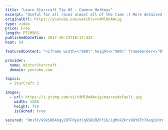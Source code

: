 ```yaml
---
title: "Learn Starcraft Tip #2 - Camera Hotkeys"
excerpt: "Useful for all races almost all of the time :) More detailed guides/tutorials under the learn to play starcraft playlist."
originalUrl: https://youtube.com/watch?v=t4Ml0nAWcig
type: video
price: Free
length: PT1M56S
publishedDateTime: 2017-10-23T18:17:42Z
heat: 54

featuredContent: "<iframe width=\"800\" height=\"500\" frameborder=\"0\" src=\"https://www.youtube.com/embed/t4Ml0nAWcig\" allow=\"accelerometer; autoplay; encrypted-media; gyroscope; picture-in-picture\" allowfullscreen></iframe>"

provider:
  name: WinterStarcraft
  domain: youtube.com

topics:
  - StarCraft 2

images:
  - url: https://i.ytimg.com/vi/t4Ml0nAWcig/maxresdefault.jpg
    width: 1280
    height: 720
    isCached: true

secured: "9m+3Y/G9kSO6Ahqy20TF0yo3lq6SBU9ZFf1k/igMxkZkrx98YQTt7XeqIxOrHeWqE3UjHdGlSsmtn6i3vmm0lRQphhskWkaYuVjWnTc8sF8Tb83N+ZBReadQqrgA10DZmd38sfCohk4uyk+QCx8vI5PfvQdzGg2j1cg+Z5OAeI+PVzcuQNGMIYFwMhOnYQFIsv3GIzDPd2I27uJeoQSz+11hcYoq1/RhOxZf6w0V9+ssLHxZ6w12Srt+nBWzsXLT3ZQxKc6AngYQA5+raPIlCgVkJjksBSUQ+v+CF4zQGuMgnJ3b9IC3uMPUIV1OG49M2KRF8WXL4E9mGvpTeX0ipUPQmjlYf1k50EKN0a/zIWYz1s1fGBQ5heJoHJfghxpa3nNkRF5i2vr06NjzgXGSaj4ZatIHH/EUMybOoXlTivE=;UoVP0WPcUJ3YAxFTv0tVrg=="
---
```


